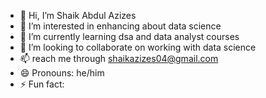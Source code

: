 - 👋 Hi, I’m Shaik Abdul Azizes
- 👀 I’m interested in  enhancing about data science
- 🌱 I’m currently learning dsa and data analyst courses
- 💞️ I’m looking to collaborate on  working with data science
- 📫 reach me through shaikazizes04@gmail.com
- 😄 Pronouns: he/him
- ⚡ Fun fact: 

<!---
AbdulAzizes04/AbdulAzizes04 is a ✨ special ✨ repository because its `README.md` (this file) appears on your GitHub profile.
You can click the Preview link to take a look at your changes.
--->
